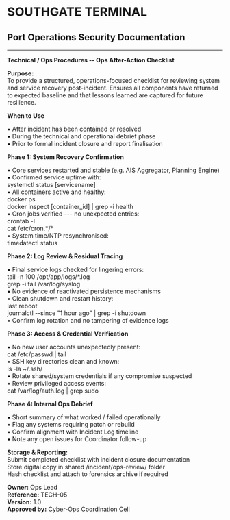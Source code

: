 # SOUTHGATE TERMINAL
## Port Operations Security Documentation
---

**Technical / Ops Procedures -- Ops After-Action Checklist**

**Purpose:**\
To provide a structured, operations-focused checklist for reviewing
system and service recovery post-incident. Ensures all components have
returned to expected baseline and that lessons learned are captured for
future resilience.

**When to Use**

• After incident has been contained or resolved\
• During the technical and operational debrief phase\
• Prior to formal incident closure and report finalisation

**Phase 1: System Recovery Confirmation**

• Core services restarted and stable (e.g. AIS Aggregator, Planning
Engine)\
• Confirmed service uptime with:\
systemctl status \[servicename\]\
• All containers active and healthy:\
docker ps\
docker inspect \[container_id\] \| grep -i health\
• Cron jobs verified --- no unexpected entries:\
crontab -l\
cat /etc/cron.\*/\*\
• System time/NTP resynchronised:\
timedatectl status

**Phase 2: Log Review & Residual Tracing**

• Final service logs checked for lingering errors:\
tail -n 100 /opt/app/logs/\*.log\
grep -i fail /var/log/syslog\
• No evidence of reactivated persistence mechanisms\
• Clean shutdown and restart history:\
last reboot\
journalctl \--since \"1 hour ago\" \| grep -i shutdown\
• Confirm log rotation and no tampering of evidence logs

**Phase 3: Access & Credential Verification**

• No new user accounts unexpectedly present:\
cat /etc/passwd \| tail\
• SSH key directories clean and known:\
ls -la \~/.ssh/\
• Rotate shared/system credentials if any compromise suspected\
• Review privileged access events:\
cat /var/log/auth.log \| grep sudo

**Phase 4: Internal Ops Debrief**

• Short summary of what worked / failed operationally\
• Flag any systems requiring patch or rebuild\
• Confirm alignment with Incident Log timeline\
• Note any open issues for Coordinator follow-up

**Storage & Reporting:**\
Submit completed checklist with incident closure documentation\
Store digital copy in shared /incident/ops-review/ folder\
Hash checklist and attach to forensics archive if required

**Owner:** Ops Lead\
**Reference:** TECH-05\
**Version:** 1.0\
**Approved by:** Cyber-Ops Coordination Cell
